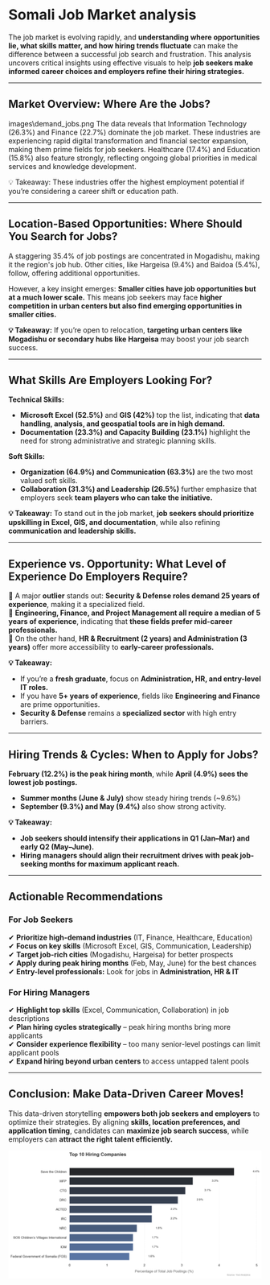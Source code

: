 # Somali Job Market analysis

The job market is evolving rapidly, and **understanding where opportunities lie, what skills matter, and how hiring trends fluctuate** can make the difference between a successful job search and frustration. This analysis uncovers critical insights using effective visuals to help **job seekers make informed career choices and employers refine their hiring strategies.**  

---

## **Market Overview: Where Are the Jobs?**  
images\demand_jobs.png
The data reveals that Information Technology (26.3%) and Finance (22.7%) dominate the job market. These industries are experiencing rapid digital transformation and financial sector expansion, making them prime fields for job seekers. Healthcare (17.4%) and Education (15.8%) also feature strongly, reflecting ongoing global priorities in medical services and knowledge development.  

💡 Takeaway: These industries offer the highest employment potential if you’re considering a career shift or education path.  

---

## **Location-Based Opportunities: Where Should You Search for Jobs?**  

A staggering 35.4% of job postings are concentrated in Mogadishu, making it the region's job hub. Other cities, like Hargeisa (9.4%) and Baidoa (5.4%), follow, offering additional opportunities.  

However, a key insight emerges: **Smaller cities have job opportunities but at a much lower scale.** This means job seekers may face **higher competition in urban centers but also find emerging opportunities in smaller cities.**  

**💡 Takeaway:** If you’re open to relocation, **targeting urban centers like Mogadishu or secondary hubs like Hargeisa** may boost your job search success.  

---

## **What Skills Are Employers Looking For?**  

**Technical Skills:**  
- **Microsoft Excel (52.5%)** and **GIS (42%)** top the list, indicating that **data handling, analysis, and geospatial tools are in high demand.**  
- **Documentation (23.3%) and Capacity Building (23.1%)** highlight the need for strong administrative and strategic planning skills.  

**Soft Skills:**  
- **Organization (64.9%) and Communication (63.3%)** are the two most valued soft skills.  
- **Collaboration (31.3%) and Leadership (26.5%)** further emphasize that employers seek **team players who can take the initiative.**  

**💡 Takeaway:** To stand out in the job market, **job seekers should prioritize upskilling in Excel, GIS, and documentation**, while also refining **communication and leadership skills.**  

---

## **Experience vs. Opportunity: What Level of Experience Do Employers Require?**

🔹 A major **outlier** stands out: **Security & Defense roles demand 25 years of experience**, making it a specialized field.  
🔹 **Engineering, Finance, and Project Management all require a median of 5 years of experience**, indicating that **these fields prefer mid-career professionals.**  
🔹 On the other hand, **HR & Recruitment (2 years) and Administration (3 years)** offer more accessibility to **early-career professionals.**  

**💡 Takeaway:**  
- If you’re a **fresh graduate**, focus on **Administration, HR, and entry-level IT roles.**  
- If you have **5+ years of experience**, fields like **Engineering and Finance** are prime opportunities.  
- **Security & Defense** remains a **specialized sector** with high entry barriers.  

---

## **Hiring Trends & Cycles: When to Apply for Jobs?**  

**February (12.2%) is the peak hiring month**, while **April (4.9%) sees the lowest job postings.**  
- **Summer months (June & July)** show steady hiring trends (~9.6%)  
- **September (9.3%) and May (9.4%)** also show strong activity.  

**💡 Takeaway:**  
- **Job seekers should intensify their applications in Q1 (Jan–Mar) and early Q2 (May–June).**  
- **Hiring managers should align their recruitment drives with peak job-seeking months for maximum applicant reach.**  

---

## **Actionable Recommendations**  

### **For Job Seekers**  
✔ **Prioritize high-demand industries** (IT, Finance, Healthcare, Education)  
✔ **Focus on key skills** (Microsoft Excel, GIS, Communication, Leadership)  
✔ **Target job-rich cities** (Mogadishu, Hargeisa) for better prospects  
✔ **Apply during peak hiring months** (Feb, May, June) for the best chances  
✔ **Entry-level professionals:** Look for jobs in **Administration, HR & IT**  

### **For Hiring Managers**  
✔ **Highlight top skills** (Excel, Communication, Collaboration) in job descriptions  
✔ **Plan hiring cycles strategically** – peak hiring months bring more applicants  
✔ **Consider experience flexibility** – too many senior-level postings can limit applicant pools  
✔ **Expand hiring beyond urban centers** to access untapped talent pools  

---

## **Conclusion: Make Data-Driven Career Moves!**  

This data-driven storytelling **empowers both job seekers and employers** to optimize their strategies. By aligning **skills, location preferences, and application timing**, candidates can **maximize job search success**, while employers can **attract the right talent efficiently.**  

 ![companies](images\companies.png)
